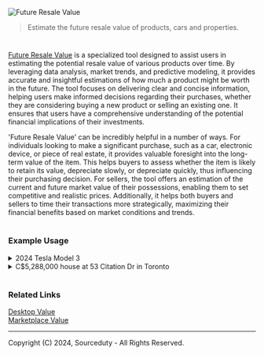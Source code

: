 ![Future Resale Value](https://github.com/sourceduty/Future_Resale_Value/assets/123030236/5aa8ca3a-5597-4039-91d5-fc4569c0020d)

> Estimate the future resale value of products, cars and properties. 

#

[Future Resale Value](https://chatgpt.com/g/g-t1LayiFEX-future-resale-value) is a specialized tool designed to assist users in estimating the potential resale value of various products over time. By leveraging data analysis, market trends, and predictive modeling, it provides accurate and insightful estimations of how much a product might be worth in the future. The tool focuses on delivering clear and concise information, helping users make informed decisions regarding their purchases, whether they are considering buying a new product or selling an existing one. It ensures that users have a comprehensive understanding of the potential financial implications of their investments.

'Future Resale Value' can be incredibly helpful in a number of ways. For individuals looking to make a significant purchase, such as a car, electronic device, or piece of real estate, it provides valuable foresight into the long-term value of the item. This helps buyers to assess whether the item is likely to retain its value, depreciate slowly, or depreciate quickly, thus influencing their purchasing decision. For sellers, the tool offers an estimation of the current and future market value of their possessions, enabling them to set competitive and realistic prices. Additionally, it helps both buyers and sellers to time their transactions more strategically, maximizing their financial benefits based on market conditions and trends.

#
### Example Usage

<details><summary>2024 Tesla Model 3</summary>
<br>

![2024 Tesla Model 3](https://github.com/sourceduty/Future_Resale_Value/assets/123030236/b694aede-9e51-4144-9171-ac4d689a08e0)

#### 2024 Tesla Model 3, priced at CA$55,990

Depreciation Rates

Year 1: 20%

Year 2 onward: 10% per year

Resale Value Calculation

After 1 Year:
Value = 55,990 * (1 - 0.20) = 44,792

After 2 Years:
Value = 44,792 * (1 - 0.10) = 40,313

After 3 Years:
Value = 40,313 * (1 - 0.10) = 36,281

After 4 Years:
Value = 36,281 * (1 - 0.10) = 32,653

After 5 Years:
Value = 32,653 * (1 - 0.10) = 29,388

Estimated Resale Value After 5 Years:
CA$29,388

<br>
</details>

<details><summary>C$5,288,000 house at 53 Citation Dr in Toronto</summary>
<br>

![Toronto House](https://github.com/sourceduty/Future_Resale_Value/assets/123030236/8afff35f-40f7-4760-8da0-0bb5e8a68f05)

To estimate the future resale value of your house at [53 Citation Dr, Toronto, ON M2K 1S5](https://www.zillow.com/homedetails/53-Citation-Dr-Toronto-ON-M2K-1S5/2071872369_zpid/), we can consider several factors based on the current market trends, property details, and neighborhood characteristics.

Current Property Details:
- Current Market Value: C$5,288,000
- Location: Bayview Village, North York, Toronto
- Lot Size: Approximately 60 x 149 feet (around 830.55 sqm)
- Property Size: Approximately 5000+ sq ft
- Bedrooms/Bathrooms: 5+1 bedrooms, 8 bathrooms
- Recent Sales: The property was last sold for $4,400,000.

Neighborhood Insights:

Bayview Village is a highly sought-after neighborhood with proximity to amenities like Bayview Village Shopping Centre, public transit options (including a nearby subway station), and high-ranking schools such as Elkhorn Public School, Bayview Middle School, and Earl Haig Secondary School. These factors typically contribute to strong property value retention and appreciation.

Market Trends:

- Historical Growth: Properties in this area have shown steady appreciation over the years. Homes similar to yours have been selling for between $4,000,000 and $6,000,000.

- Current Market Conditions: The Toronto real estate market, particularly in desirable neighborhoods like Bayview Village, remains robust despite broader economic fluctuations. High demand and limited supply in this area can help maintain or increase property values.

Predictive Analysis:

Based on these factors, your home's value is likely to appreciate if current trends continue. While precise future values are hard to predict, homes in Bayview Village have shown resilience and growth even during market slowdowns. Assuming a moderate annual appreciation rate of 3-5%, the estimated future resale value in 5 years could range from approximately C$6,130,000 to C$6,730,000.

For more detailed and personalized analysis, consider consulting with a local real estate expert who can provide insights specific to your property and the evolving market conditions.

<br>
</details>

#
### Related Links

[Desktop Value](https://chat.openai.com/g/g-oNBIuFtkv-desktop-value)
<br>
[Marketplace Value](https://chat.openai.com/g/g-QSn6POMKH-marketplace-value)

***
Copyright (C) 2024, Sourceduty - All Rights Reserved.
